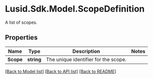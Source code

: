 # Lusid.Sdk.Model.ScopeDefinition
A list of scopes.

## Properties

Name | Type | Description | Notes
------------ | ------------- | ------------- | -------------
**Scope** | **string** | The unique identifier for the scope. | 

[[Back to Model list]](../README.md#documentation-for-models) [[Back to API list]](../README.md#documentation-for-api-endpoints) [[Back to README]](../README.md)

